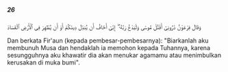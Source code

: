 ##### 26

<span class="ayah">وَقَالَ فِرْعَوْنُ ذَرُونِىٓ أَقْتُلْ مُوسَىٰ وَلْيَدْعُ رَبَّهُۥٓ ۖ إِنِّىٓ أَخَافُ أَن يُبَدِّلَ دِينَكُمْ أَوْ أَن يُظْهِرَ فِى ٱلْأَرْضِ ٱلْفَسَادَ</span>

<span class="ayah_translation">Dan berkata Fir'aun (kepada pembesar-pembesarnya): "Biarkanlah aku membunuh Musa dan hendaklah ia memohon kepada Tuhannya, karena sesungguhnya aku khawatir dia akan menukar agamamu atau menimbulkan kerusakan di muka bumi".</span>
